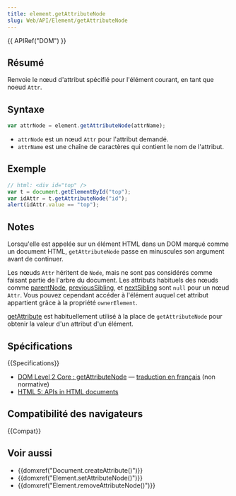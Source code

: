 ```yaml
---
title: element.getAttributeNode
slug: Web/API/Element/getAttributeNode
---
```


{{ APIRef("DOM") }}

## Résumé

Renvoie le nœud d'attribut spécifié pour l'élément courant, en tant que noeud `Attr`.

## Syntaxe

```js
var attrNode = element.getAttributeNode(attrName);
```

- `attrNode` est un nœud `Attr` pour l'attribut demandé.
- `attrName` est une chaîne de caractères qui contient le nom de l'attribut.

## Exemple

```js
// html: <div id="top" />
var t = document.getElementById("top");
var idAttr = t.getAttributeNode("id");
alert(idAttr.value == "top");
```

## Notes

Lorsqu'elle est appelée sur un élément HTML dans un DOM marqué comme un document HTML, `getAttributeNode` passe en minuscules son argument avant de continuer.

Les nœuds `Attr` héritent de `Node`, mais ne sont pas considérés comme faisant partie de l'arbre du document. Les attributs habituels des nœuds comme [parentNode](/fr/docs/Web/API/Node/parentNode), [previousSibling](/fr/docs/Web/API/Node/previousSibling), et [nextSibling](/fr/docs/Web/API/Node/nextSibling) sont `null` pour un nœud `Attr`. Vous pouvez cependant accéder à l'élément auquel cet attribut appartient grâce à la propriété `ownerElement`.

[getAttribute](/fr/docs/Web/API/Element/getAttribute) est habituellement utilisé à la place de `getAttributeNode` pour obtenir la valeur d'un attribut d'un élément.

## Spécifications

{{Specifications}}

- [DOM Level 2 Core&nbsp;: getAttributeNode](https://www.w3.org/TR/DOM-Level-2-Core/core.html#ID-217A91B8) — [traduction en français](http://www.yoyodesign.org/doc/w3c/dom2-core/core.html#ID-217A91B8) (non normative)
- [HTML 5: APIs in HTML documents](https://www.whatwg.org/specs/web-apps/current-work/multipage/dom.html#apis-in-html-documents)

## Compatibilité des navigateurs

{{Compat}}

## Voir aussi

- {{domxref("Document.createAttribute()")}}
- {{domxref("Element.setAttributeNode()")}}
- {{domxref("Element.removeAttributeNode()")}}
